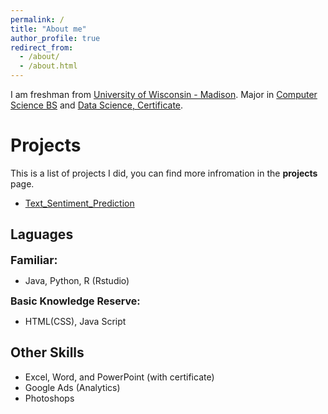 ```yaml
---
permalink: /
title: "About me"
author_profile: true
redirect_from: 
  - /about/
  - /about.html
---
```


I am freshman from [University of Wisconsin - Madison](https://www.wisc.edu/). Major in [Computer Science BS](https://guide.wisc.edu/undergraduate/letters-science/computer-sciences/computer-sciences-bs/) and [Data Science, Certificate](https://guide.wisc.edu/undergraduate/letters-science/statistics/data-science-certificate/).

Projects
======
This is a list of projects I did, you can find more infromation in the __projects__ page.

- [Text_Sentiment_Prediction](https://github.com/BrianOuyangLe/Text_Sentiment_Prediction/tree/Danning)

Laguages
------
__<font size="4">Familiar:</font>__
- Java, Python, R (Rstudio)

__<font size="3">Basic Knowledge Reserve:</font>__
- HTML(CSS), Java Script

Other Skills
------
- Excel, Word, and PowerPoint (with certificate)
- Google Ads (Analytics)
- Photoshops
